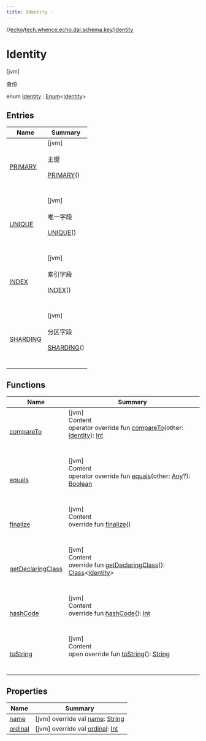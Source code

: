 ```yaml
---
title: Identity -
---
```

//[echo](../../index.md)/[tech.whence.echo.dal.schema.key](../index.md)/[Identity](index.md)



# Identity  
 [jvm] 

身份

enum [Identity](index.md) : [Enum](https://kotlinlang.org/api/latest/jvm/stdlib/kotlin/-enum/index.html)<[Identity](index.md)>    


## Entries  
  
|  Name|  Summary| 
|---|---|
| [PRIMARY](-p-r-i-m-a-r-y/index.md)|  [jvm] <br><br>主键<br><br>[PRIMARY](-p-r-i-m-a-r-y/index.md)()  <br>  <br>   <br>
| [UNIQUE](-u-n-i-q-u-e/index.md)|  [jvm] <br><br>唯一字段<br><br>[UNIQUE](-u-n-i-q-u-e/index.md)()  <br>  <br>   <br>
| [INDEX](-i-n-d-e-x/index.md)|  [jvm] <br><br>索引字段<br><br>[INDEX](-i-n-d-e-x/index.md)()  <br>  <br>   <br>
| [SHARDING](-s-h-a-r-d-i-n-g/index.md)|  [jvm] <br><br>分区字段<br><br>[SHARDING](-s-h-a-r-d-i-n-g/index.md)()  <br>  <br>   <br>


## Functions  
  
|  Name|  Summary| 
|---|---|
| [compareTo](-s-h-a-r-d-i-n-g/index.md#kotlin/Enum/compareTo/#tech.whence.echo.dal.schema.key.Identity/PointingToDeclaration/)| [jvm]  <br>Content  <br>operator override fun [compareTo](-s-h-a-r-d-i-n-g/index.md#kotlin/Enum/compareTo/#tech.whence.echo.dal.schema.key.Identity/PointingToDeclaration/)(other: [Identity](index.md)): [Int](https://kotlinlang.org/api/latest/jvm/stdlib/kotlin/-int/index.html)  <br><br><br>
| [equals](../../tech.whence.echo.webclient.response/-response-mocker/-purpose/-p-a-r-s-e-d/index.md#kotlin/Enum/equals/#kotlin.Any?/PointingToDeclaration/)| [jvm]  <br>Content  <br>operator override fun [equals](../../tech.whence.echo.webclient.response/-response-mocker/-purpose/-p-a-r-s-e-d/index.md#kotlin/Enum/equals/#kotlin.Any?/PointingToDeclaration/)(other: [Any](https://kotlinlang.org/api/latest/jvm/stdlib/kotlin/-any/index.html)?): [Boolean](https://kotlinlang.org/api/latest/jvm/stdlib/kotlin/-boolean/index.html)  <br><br><br>
| [finalize](../../tech.whence.echo.webclient.response/-response-mocker/-purpose/-p-a-r-s-e-d/index.md#kotlin/Enum/finalize/#/PointingToDeclaration/)| [jvm]  <br>Content  <br>override fun [finalize](../../tech.whence.echo.webclient.response/-response-mocker/-purpose/-p-a-r-s-e-d/index.md#kotlin/Enum/finalize/#/PointingToDeclaration/)()  <br><br><br>
| [getDeclaringClass](../../tech.whence.echo.webclient.response/-response-mocker/-purpose/-p-a-r-s-e-d/index.md#kotlin/Enum/getDeclaringClass/#/PointingToDeclaration/)| [jvm]  <br>Content  <br>override fun [getDeclaringClass](../../tech.whence.echo.webclient.response/-response-mocker/-purpose/-p-a-r-s-e-d/index.md#kotlin/Enum/getDeclaringClass/#/PointingToDeclaration/)(): [Class](https://docs.oracle.com/javase/8/docs/api/java/lang/Class.html)<[Identity](index.md)>  <br><br><br>
| [hashCode](../../tech.whence.echo.webclient.response/-response-mocker/-purpose/-p-a-r-s-e-d/index.md#kotlin/Enum/hashCode/#/PointingToDeclaration/)| [jvm]  <br>Content  <br>override fun [hashCode](../../tech.whence.echo.webclient.response/-response-mocker/-purpose/-p-a-r-s-e-d/index.md#kotlin/Enum/hashCode/#/PointingToDeclaration/)(): [Int](https://kotlinlang.org/api/latest/jvm/stdlib/kotlin/-int/index.html)  <br><br><br>
| [toString](../../tech.whence.echo.webclient.response/-response-mocker/-purpose/-p-a-r-s-e-d/index.md#kotlin/Enum/toString/#/PointingToDeclaration/)| [jvm]  <br>Content  <br>open override fun [toString](../../tech.whence.echo.webclient.response/-response-mocker/-purpose/-p-a-r-s-e-d/index.md#kotlin/Enum/toString/#/PointingToDeclaration/)(): [String](https://kotlinlang.org/api/latest/jvm/stdlib/kotlin/-string/index.html)  <br><br><br>


## Properties  
  
|  Name|  Summary| 
|---|---|
| [name](index.md#tech.whence.echo.dal.schema.key/Identity/name/#/PointingToDeclaration/)|  [jvm] override val [name](index.md#tech.whence.echo.dal.schema.key/Identity/name/#/PointingToDeclaration/): [String](https://kotlinlang.org/api/latest/jvm/stdlib/kotlin/-string/index.html)   <br>
| [ordinal](index.md#tech.whence.echo.dal.schema.key/Identity/ordinal/#/PointingToDeclaration/)|  [jvm] override val [ordinal](index.md#tech.whence.echo.dal.schema.key/Identity/ordinal/#/PointingToDeclaration/): [Int](https://kotlinlang.org/api/latest/jvm/stdlib/kotlin/-int/index.html)   <br>

